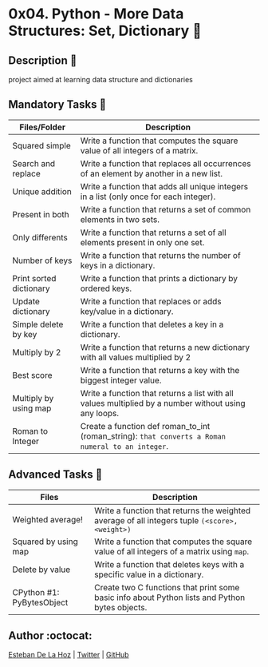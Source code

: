 # 0x04. Python - More Data Structures: Set, Dictionary :bullettrain_side:

## Description :moyai:

project aimed at learning data structure and dictionaries

## Mandatory Tasks :book:

| Files/Folder | Description |
| ------------ | ----------- |
| Squared simple | Write a function that computes the square value of all integers of a matrix. |
|Search and replace  | Write a function that replaces all occurrences of an element by another in a new list. |
| Unique addition | Write a function that adds all unique integers in a list (only once for each integer). |
| Present in both | Write a function that returns a set of common elements in two sets. |
| Only differents | Write a function that returns a set of all elements present in only one set. |
| Number of keys | Write a function that returns the number of keys in a dictionary. |
| Print sorted dictionary | Write a function that prints a dictionary by ordered keys. |
| Update dictionary | Write a function that replaces or adds key/value in a dictionary. |
| Simple delete by key | Write a function that deletes a key in a dictionary. |
| Multiply by 2 | Write a function that returns a new dictionary with all values multiplied by 2 |
| Best score | Write a function that returns a key with the biggest integer value. |
| Multiply by using map | Write a function that returns a list with all values multiplied by a number without using any loops. |
| Roman to Integer | Create a function def roman_to_int (roman_string): ```that converts a Roman numeral to an integer```. |

## Advanced Tasks :light_rail:

| Files | Description |
| ----- | ----------- |
| Weighted average!  | Write a function that returns the weighted average of all integers tuple ```(<score>, <weight>)``` |
| Squared by using map | Write a function that computes the square value of all integers of a matrix using ```map```. |
| Delete by value | Write a function that deletes keys with a specific value in a dictionary. |
| CPython #1: PyBytesObject | Create two C functions that print some basic info about Python lists and Python bytes objects. |


## Author :octocat:

[Esteban De La Hoz](https://www.linkedin.com/in/esteban-de-la-hoz-romero-b6270017b/) | [Twitter](https://twitter.com/Esteban18911) | [GitHub](https://github.com/Esteban18911)
